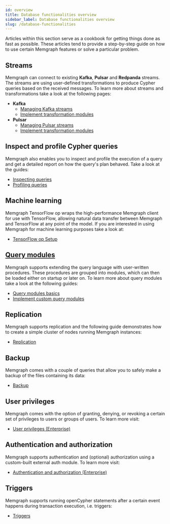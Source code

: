 ```yaml
---
id: overview
title: Database functionalities overview
sidebar_label: Database functionalities overview
slug: /database-functionalities
---
```


Articles within this section serve as a cookbook for getting things done as fast
as possible. These articles tend to provide a step-by-step guide on how to use
certain Memgraph features or solve a particular problem.

## Streams

Memgraph can connect to existing **Kafka**, **Pulsar** and **Redpanda** streams.
The streams are using user-defined transformations to produce Cypher queries
based on the received messages. To learn more about streams and transformations
take a look at the following pages:
* **Kafka**
  + [Managing Kafka
    streams](/database-functionalities/streams/kafka/kafka-streams.md)
  + [Implement transformation
    modules](/database-functionalities/streams/kafka/implement-transformation-module.md)
* **Pulsar**
  + [Managing Pulsar
    streams](/database-functionalities/streams/pulsar/pulsar-streams.md)
  + [Implement transformation
    modules](/database-functionalities/streams/pulsar/implement-transformation-module.md)

## Inspect and profile Cypher queries

Memgraph also enables you to inspect and profile the execution of a query and
get a detailed report on how the query's plan behaved. Take a look at the
guides:
* [Inspecting queries](./inspecting-queries.md)
* [Profiling queries](./profiling-queries.md)

## Machine learning

Memgraph TensorFlow op wraps the high-performance Memgraph client for use with
TensorFlow, allowing natural data transfer between Memgraph and TensorFlow at
any point of the model. If you are interested in using Memgraph for machine
learning purposes  take a look at:
* [TensorFlow op Setup](./tensorflow-setup.md)

## [Query modules](/reference-guide/query-modules/overview.md)

Memgraph supports extending the query language with user-written procedures.
These procedures are grouped into modules, which can then be loaded either on
startup or later on. To learn more about query modules take a look at the
following guides:
* [Query modules basics](/database-functionalities/query-modules/overview.md)
* [Implement custom query
  modules](/database-functionalities/query-modules/implement-query-modules.md)

## Replication

Memgraph supports replication and the following guide demonstrates how to create
a simple cluster of nodes running Memgraph instances:
* [Replication](./replication.md)

## Backup

Memgraph comes with a couple of queries that allow you to safely make a backup
of the files containing its data:
* [Backup](../reference-guide/backup.md)

## User privileges

Memgraph comes with the option of granting, denying, or revoking a certain set
of privileges to users or groups of users. To learn more visit:
* [User privileges (Enterprise)](./manage-user-privileges.md)

## Authentication and authorization

Memgraph supports authentication and (optional) authorization using a
custom-built external auth module. To learn more visit:
* [Authentication and authorization (Enterprise)](./manage-users-using-ldap.md)

## Triggers

Memgraph supports running openCypher statements after a certain event happens
during transaction execution, i.e. triggers:
* [Triggers](./triggers.md)
